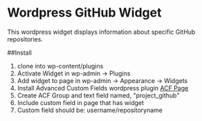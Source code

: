 # Wordpress GitHub Widget
This wordpress widget displays information about specific GitHub repositories.

##Install
1. clone into wp-content/plugins
2. Activate Widget in wp-admin -> Plugins
3. Add widget to page in wp-admin -> Appearance -> Widgets
4. Install Advanced Custom Fields wordpress plugin [ACF Page](http://wordpress.org/plugins/advanced-custom-fields/)
5. Create ACF Group and text field named, "project_github"
6. Include custom field in page that has widget
7. Custom field should be: username/repositoryname


